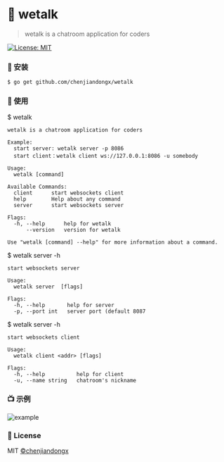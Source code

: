 # 📠 wetalk
> wetalk is a chatroom application for coders

[![License: MIT](https://img.shields.io/badge/License-MIT-brightgreen.svg)](https://opensource.org/licenses/MIT)

### 🔰 安装

```shell
$ go get github.com/chenjiandongx/wetalk
```

### 📝 使用

$ wetalk
```shell
wetalk is a chatroom application for coders

Example:
  start server: wetalk server -p 8086
  start client：wetalk client ws://127.0.0.1:8086 -u somebody

Usage:
  wetalk [command]

Available Commands:
  client      start websockets client
  help        Help about any command
  server      start websockets server

Flags:
  -h, --help      help for wetalk
      --version   version for wetalk

Use "wetalk [command] --help" for more information about a command.
```

$ wetalk server -h
```shell
start websockets server

Usage:
  wetalk server  [flags]

Flags:
  -h, --help       help for server
  -p, --port int   server port (default 8087
```

$ wetalk server -h
```
start websockets client

Usage:
  wetalk client <addr> [flags]

Flags:
  -h, --help          help for client
  -u, --name string   chatroom's nickname
```

### 📺 示例
![example](https://user-images.githubusercontent.com/19553554/51330669-e7627100-1ab2-11e9-9586-5fb383b6817d.gif)

### 📃 License
MIT [©chenjiandongx](http://github.com/chenjiandongx)
